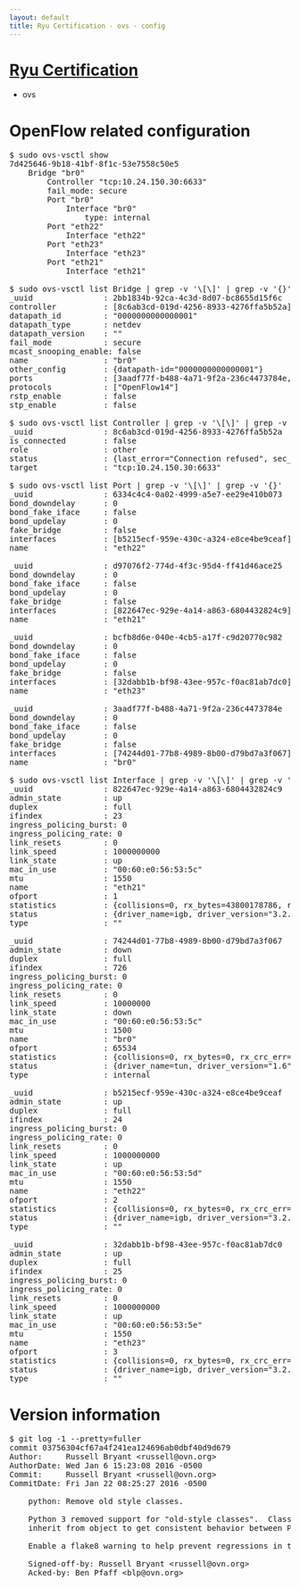 ```yaml
---
layout: default
title: Ryu Certification - ovs - config
---
```

# [Ryu Certification](http://osrg.github.io/ryu/certification.html)
* ovs 

# OpenFlow related configuration
<pre>
$ sudo ovs-vsctl show
7d425646-9b18-41bf-8f1c-53e7558c50e5
    Bridge "br0"
        Controller "tcp:10.24.150.30:6633"
        fail_mode: secure
        Port "br0"
            Interface "br0"
                type: internal
        Port "eth22"
            Interface "eth22"
        Port "eth23"
            Interface "eth23"
        Port "eth21"
            Interface "eth21"

$ sudo ovs-vsctl list Bridge | grep -v '\[\]' | grep -v '{}'
_uuid               : 2bb1834b-92ca-4c3d-8d07-bc8655d15f6c
controller          : [8c6ab3cd-019d-4256-8933-4276ffa5b52a]
datapath_id         : "0000000000000001"
datapath_type       : netdev
datapath_version    : "<built-in>"
fail_mode           : secure
mcast_snooping_enable: false
name                : "br0"
other_config        : {datapath-id="0000000000000001"}
ports               : [3aadf77f-b488-4a71-9f2a-236c4473784e, 6334c4c4-0a02-4999-a5e7-ee29e410b073, bcfb8d6e-040e-4cb5-a17f-c9d20770c982, d97076f2-774d-4f3c-95d4-ff41d46ace25]
protocols           : ["OpenFlow14"]
rstp_enable         : false
stp_enable          : false

$ sudo ovs-vsctl list Controller | grep -v '\[\]' | grep -v '{}'
_uuid               : 8c6ab3cd-019d-4256-8933-4276ffa5b52a
is_connected        : false
role                : other
status              : {last_error="Connection refused", sec_since_connect="17", sec_since_disconnect="2", state=BACKOFF}
target              : "tcp:10.24.150.30:6633"

$ sudo ovs-vsctl list Port | grep -v '\[\]' | grep -v '{}'
_uuid               : 6334c4c4-0a02-4999-a5e7-ee29e410b073
bond_downdelay      : 0
bond_fake_iface     : false
bond_updelay        : 0
fake_bridge         : false
interfaces          : [b5215ecf-959e-430c-a324-e8ce4be9ceaf]
name                : "eth22"

_uuid               : d97076f2-774d-4f3c-95d4-ff41d46ace25
bond_downdelay      : 0
bond_fake_iface     : false
bond_updelay        : 0
fake_bridge         : false
interfaces          : [822647ec-929e-4a14-a863-6804432824c9]
name                : "eth21"

_uuid               : bcfb8d6e-040e-4cb5-a17f-c9d20770c982
bond_downdelay      : 0
bond_fake_iface     : false
bond_updelay        : 0
fake_bridge         : false
interfaces          : [32dabb1b-bf98-43ee-957c-f0ac81ab7dc0]
name                : "eth23"

_uuid               : 3aadf77f-b488-4a71-9f2a-236c4473784e
bond_downdelay      : 0
bond_fake_iface     : false
bond_updelay        : 0
fake_bridge         : false
interfaces          : [74244d01-77b8-4989-8b00-d79bd7a3f067]
name                : "br0"

$ sudo ovs-vsctl list Interface | grep -v '\[\]' | grep -v '{}'
_uuid               : 822647ec-929e-4a14-a863-6804432824c9
admin_state         : up
duplex              : full
ifindex             : 23
ingress_policing_burst: 0
ingress_policing_rate: 0
link_resets         : 0
link_speed          : 1000000000
link_state          : up
mac_in_use          : "00:60:e0:56:53:5c"
mtu                 : 1550
name                : "eth21"
ofport              : 1
statistics          : {collisions=0, rx_bytes=43800178786, rx_crc_err=0, rx_dropped=0, rx_errors=0, rx_frame_err=0, rx_over_err=0, rx_packets=29257736, tx_bytes=0, tx_dropped=0, tx_errors=0, tx_packets=0}
status              : {driver_name=igb, driver_version="3.2.10-k", firmware_version="2.10-9"}
type                : ""

_uuid               : 74244d01-77b8-4989-8b00-d79bd7a3f067
admin_state         : down
duplex              : full
ifindex             : 726
ingress_policing_burst: 0
ingress_policing_rate: 0
link_resets         : 0
link_speed          : 10000000
link_state          : down
mac_in_use          : "00:60:e0:56:53:5c"
mtu                 : 1500
name                : "br0"
ofport              : 65534
statistics          : {collisions=0, rx_bytes=0, rx_crc_err=0, rx_dropped=0, rx_errors=0, rx_frame_err=0, rx_over_err=0, rx_packets=0, tx_bytes=0, tx_dropped=0, tx_errors=0, tx_packets=0}
status              : {driver_name=tun, driver_version="1.6", firmware_version="N/A"}
type                : internal

_uuid               : b5215ecf-959e-430c-a324-e8ce4be9ceaf
admin_state         : up
duplex              : full
ifindex             : 24
ingress_policing_burst: 0
ingress_policing_rate: 0
link_resets         : 0
link_speed          : 1000000000
link_state          : up
mac_in_use          : "00:60:e0:56:53:5d"
mtu                 : 1550
name                : "eth22"
ofport              : 2
statistics          : {collisions=0, rx_bytes=0, rx_crc_err=0, rx_dropped=0, rx_errors=0, rx_frame_err=0, rx_over_err=0, rx_packets=0, tx_bytes=29908979176, tx_dropped=0, tx_errors=0, tx_packets=19965388}
status              : {driver_name=igb, driver_version="3.2.10-k", firmware_version="2.10-9"}
type                : ""

_uuid               : 32dabb1b-bf98-43ee-957c-f0ac81ab7dc0
admin_state         : up
duplex              : full
ifindex             : 25
ingress_policing_burst: 0
ingress_policing_rate: 0
link_resets         : 0
link_speed          : 1000000000
link_state          : up
mac_in_use          : "00:60:e0:56:53:5e"
mtu                 : 1550
name                : "eth23"
ofport              : 3
statistics          : {collisions=0, rx_bytes=0, rx_crc_err=0, rx_dropped=0, rx_errors=0, rx_frame_err=0, rx_over_err=0, rx_packets=0, tx_bytes=7521670500, tx_dropped=0, tx_errors=0, tx_packets=5014447}
status              : {driver_name=igb, driver_version="3.2.10-k", firmware_version="2.10-9"}
type                : ""
</pre>

# Version information
<pre>
$ git log -1 --pretty=fuller
commit 03756304cf67a4f241ea124696ab0dbf40d9d679
Author:     Russell Bryant &lt;russell@ovn.org&gt;
AuthorDate: Wed Jan 6 15:23:08 2016 -0500
Commit:     Russell Bryant &lt;russell@ovn.org&gt;
CommitDate: Fri Jan 22 08:25:27 2016 -0500

    python: Remove old style classes.
    
    Python 3 removed support for &quot;old-style classes&quot;.  Classes should always
    inherit from object to get consistent behavior between Python 2 and 3.
    
    Enable a flake8 warning to help prevent regressions in the future.
    
    Signed-off-by: Russell Bryant &lt;russell@ovn.org&gt;
    Acked-by: Ben Pfaff &lt;blp@ovn.org&gt;
</pre>
